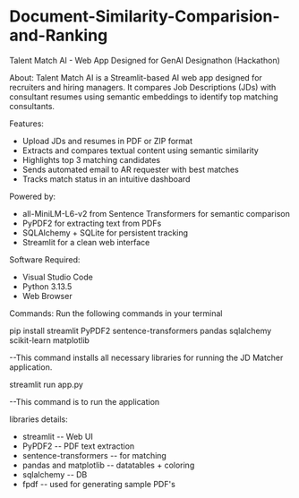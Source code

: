 # Document-Similarity-Comparision-and-Ranking
Talent Match AI - Web App Designed for GenAI Designathon (Hackathon)

About:
Talent Match AI is a Streamlit-based AI web app designed for recruiters and hiring managers. 
It compares Job Descriptions (JDs) with consultant resumes using semantic embeddings to identify top matching consultants.

Features:
- Upload JDs and resumes in PDF or ZIP format
- Extracts and compares textual content using semantic similarity
- Highlights top 3 matching candidates
- Sends automated email to AR requester with best matches
- Tracks match status in an intuitive dashboard

Powered by:
- all-MiniLM-L6-v2 from Sentence Transformers for semantic comparison
- PyPDF2 for extracting text from PDFs
- SQLAlchemy + SQLite for persistent tracking
- Streamlit for a clean web interface

Software Required:
- Visual Studio Code
- Python 3.13.5
- Web Browser

Commands:
Run the following commands in your terminal 

pip install streamlit PyPDF2 sentence-transformers pandas sqlalchemy scikit-learn matplotlib

--This command installs all necessary libraries for running the JD Matcher application.

streamlit run app.py

--This command is to run the application

libraries details:

- streamlit -- Web UI
- PyPDF2 -- PDF text extraction
- sentence-transformers -- for matching
- pandas and matplotlib --  datatables + coloring 
- sqlalchemy -- DB
- fpdf -- used for generating sample PDF's





